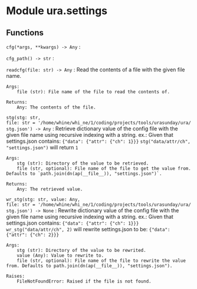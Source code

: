 Module ura.settings
===================

Functions
---------

    
`cfg(*args, **kwargs) ‑> Any`
:   

    
`cfg_path() ‑> str`
:   

    
`readcfg(file: str) ‑> Any`
:   Read the contents of a file with the given file name.
    
    Args:
        file (str): File name of the file to read the contents of.
    
    Returns:
        Any: The contents of the file.

    
`stg(stg: str, file: str = '/home/whine/whi_ne/1/coding/projects/tools/urasunday/ura/stg.json') ‑> Any`
:   Retrieve dictionary value of the config file with the given file name
    using recursive indexing with a string.
    ex.:
        Given that settings.json contains: `{"data": {"attr": {"ch": 1}}}`
        `stg("data/attr/ch", "settings.json")` will return `1`
    
    Args:
        stg (str): Directory of the value to be retrieved.
        file (str, optional): File name of the file to get the value from. Defaults to `path.join(dn(ap(__file__)), "settings.json")`.
    
    Returns:
        Any: The retrieved value.

    
`wr_stg(stg: str, value: Any, file: str = '/home/whine/whi_ne/1/coding/projects/tools/urasunday/ura/stg.json') ‑> None`
:   Rewrite dictionary value of the config file with the given file name
    using recursive indexing with a string.
    ex.:
        Given that settings.json contains: `{"data": {"attr": {"ch": 1}}}`
        `wr_stg("data/attr/ch", 2)`
        will rewrite settings.json to be: `{"data": {"attr": {"ch": 2}}}`
    
    Args:
        stg (str): Directory of the value to be rewrited.
        value (Any): Value to rewrite to.
        file (str, optional): File name of the file to rewrite the value from. Defaults to path.join(dn(ap(__file__)), "settings.json").
    
    Raises:
        FileNotFoundError: Raised if the file is not found.